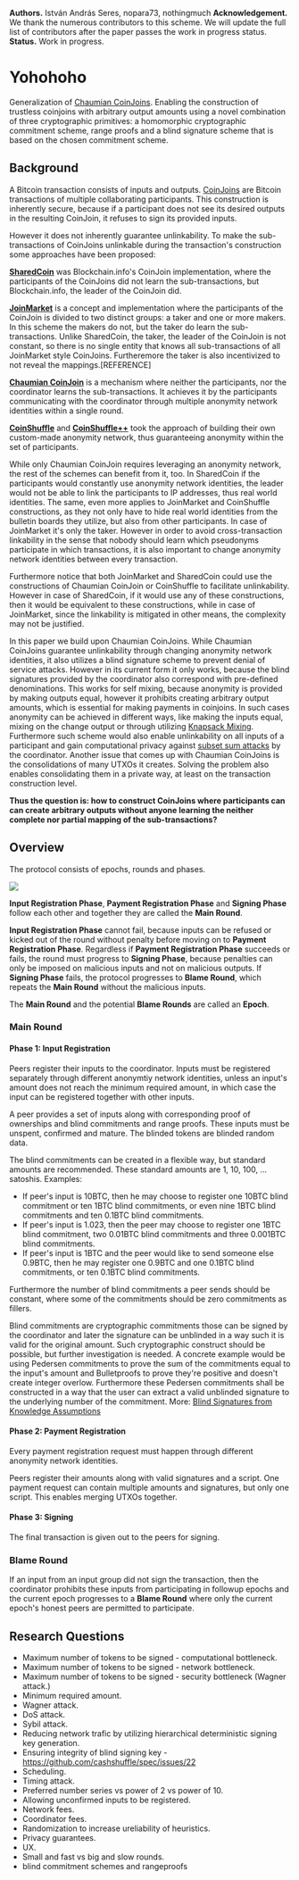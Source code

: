 **Authors.** István András Seres, nopara73, nothingmuch
**Acknowledgement.** We thank the numerous contributors to this scheme. We will update the full list of contributors after the paper passes the work in progress status.
**Status.** Work in progress.

# Yohohoho

Generalization of [Chaumian CoinJoins](https://github.com/nopara73/ZeroLink/). Enabling the construction of trustless coinjoins with arbitrary output amounts using a novel combination of three cryptographic primitives: a homomorphic cryptographic commitment scheme, range proofs and a blind signature scheme that is based on the chosen commitment scheme.

## Background

A Bitcoin transaction consists of inputs and outputs. [CoinJoins](https://bitcointalk.org/index.php?topic=279249.msg2983902#msg2983902) are Bitcoin transactions of multiple collaborating participants. This construction is inherently secure, because if a participant does not see its desired outputs in the resulting CoinJoin, it refuses to sign its provided inputs.

However it does not inherently guarantee unlinkability. To make the sub-transactions of CoinJoins unlinkable during the transaction's construction some approaches have been proposed:

[**SharedCoin**](https://en.bitcoin.it/wiki/Shared_coin) was Blockchain.info's CoinJoin implementation, where the participants of the CoinJoins did not learn the sub-transactions, but Blockchain.info, the leader of the CoinJoin did.

[**JoinMarket**](https://github.com/JoinMarket-Org/joinmarket) is a concept and implementation where the participants of the CoinJoin is divided to two distinct groups: a taker and one or more makers. In this scheme the makers do not, but the taker do learn the sub-transactions. Unlike SharedCoin, the taker, the leader of the CoinJoin is not constant, so there is no single entity that knows all sub-transactions of all JoinMarket style CoinJoins. Furtheremore the taker is also incentivized to not reveal the mappings.[REFERENCE]

[**Chaumian CoinJoin**](https://github.com/nopara73/zerolink) is a mechanism where neither the participants, nor the coordinator learns the sub-transactions. It achieves it by the participants communicating with the coordinator through multiple anonymity network identities within a single round.

[**CoinShuffle**](https://petsymposium.org/2014/papers/Ruffing.pdf) and [**CoinShuffle++**](https://www.ndss-symposium.org/wp-content/uploads/2017/09/ndss201701-4RuffingPaper.pdf) took the approach of building their own custom-made anonymity network, thus guaranteeing anonymity within the set of participants.

While only Chaumian CoinJoin requires leveraging an anonymity network, the rest of the schemes can benefit from it, too. In SharedCoin if the participants would constantly use anonymity network identities, the leader would not be able to link the participants to IP addresses, thus real world identities. The same, even more applies to JoinMarket and CoinShuffle constructions, as they not only have to hide real world identities from the bulletin boards they utilize, but also from other participants. In case of JoinMarket it's only the taker. However in order to avoid cross-transaction linkability in the sense that nobody should learn which pseudonyms participate in which transactions, it is also important to change anonymity network identities between every transaction.  

Furthermore notice that both JoinMarket and SharedCoin could use the constructions of Chaumian CoinJoin or CoinShuffle to facilitate unlinkability. However in case of SharedCoin, if it would use any of these constructions, then it would be equivalent to these constructions, while in case of JoinMarket, since the linkability is mitigated in other means, the complexity may not be justified.

In this paper we build upon Chaumian CoinJoins. While Chaumian CoinJoins guarantee unlinkability through changing anonymity network identities, it also utilizes a blind signature scheme to prevent denial of service attacks. However in its current form it only works, because the blind signatures provided by the coordinator also correspond with pre-defined denominations. This works for self mixing, because anonymity is provided by making outputs equal, however it prohibits creating arbitrary output amounts, which is essential for making payments in coinjoins. In such cases anonymity can be achieved in different ways, like making the inputs equal, mixing on the change output or through utilizing [Knapsack Mixing](https://www.comsys.rwth-aachen.de/fileadmin/papers/2017/2017-maurer-trustcom-coinjoin.pdf). Furthermore such scheme would also enable unlinkability on all inputs of a participant and gain computational privacy against [subset sum attacks](https://en.wikipedia.org/wiki/Subset_sum_problem) by the coordinator. Another issue that comes up with Chaumian CoinJoins is the consolidations of many UTXOs it creates. Solving the problem also enables consolidating them in a private way, at least on the transaction construction level.

**Thus the question is: how to construct CoinJoins where participants can can create arbitrary outputs without anyone learning the neither complete nor partial mapping of the sub-transactions?**

## Overview

The protocol consists of epochs, rounds and phases.

![](https://i.imgur.com/dAr56jm.png)

**Input Registration Phase**, **Payment Registration Phase** and **Signing Phase** follow each other and together they are called the **Main Round**.

**Input Registration Phase** cannot fail, because inputs can be refused or kicked out of the round without penalty before moving on to **Payment Registration Phase**. Regardless if **Payment Registration Phase** succeeds or fails, the round must progress to **Signing Phase**, because penalties can only be imposed on malicious inputs and not on malicious outputs. If **Signing Phase** fails, the protocol progresses to **Blame Round**, which repeats the **Main Round** without the malicious inputs.

The **Main Round** and the potential **Blame Rounds** are called an **Epoch**.

### Main Round

#### Phase 1: Input Registration

Peers register their inputs to the coordinator. Inputs must be registered separately through different anonymtiy network identities, unless an input's amount does not reach the minimum required amount, in which case the input can be registered together with other inputs.

A peer provides a set of inputs along with corresponding proof of ownerships and blind commitments and range proofs. These inputs must be unspent, confirmed and mature. The blinded tokens are blinded random data.

The blind commitments can be created in a flexible way, but standard amounts are recommended. These standard amounts are 1, 10, 100, ... satoshis. Examples:

- If peer's input is 10BTC, then he may choose to register one 10BTC blind commitment or ten 1BTC blind commitments, or even nine 1BTC blind commitments and ten 0.1BTC blind commitments.
- If peer's input is 1.023, then the peer may choose to register one 1BTC blind commitment, two 0.01BTC blind commitments and three 0.001BTC blind commitments.
- If peer's input is 1BTC and the peer would like to send someone else 0.9BTC, then he may register one 0.9BTC and one 0.1BTC blind commitments, or ten 0.1BTC blind commitments.

Furthermore the number of blind commitments a peer sends should be constant, where some of the commitments should be zero commitments as fillers.

Blind commitments are cryptographic commitments those can be signed by the coordinator and later the signature can be unblinded in a way such it is valid for the original amount. Such cryptographic construct should be possible, but further investigation is needed. A concrete example would be using Pedersen commitments to prove the sum of the commitments equal to the input's amount and Bulletproofs to prove they're positive and doesn't create integer overlow. Furthermore these Pedersen commitments shall be constructed in a way that the user can extract a valid unblinded signature to the underlying number of the commitment. More: [Blind Signatures from Knowledge Assumptions](http://www.cs.pwr.edu.pl/hanzlik/preludium/wyniki/paper2.pdf)

#### Phase 2: Payment Registration

Every payment registration request must happen through different anonymity network identities.

Peers register their amounts along with valid signatures and a script. One payment request can contain multiple amounts and signatures, but only one script. This enables merging UTXOs together.

#### Phase 3: Signing

The final transaction is given out to the peers for signing.  

### Blame Round

If an input from an input group did not sign the transaction, then the coordinator prohibits these inputs from participating in followup epochs and the current epoch progresses to a **Blame Round** where only the current epoch's honest peers are permitted to participate.

## Research Questions

- Maximum number of tokens to be signed - computational bottleneck.
- Maximum number of tokens to be signed - network bottleneck.
- Maximum number of tokens to be signed - security bottleneck (Wagner attack.)
- Minimum required amount.
- Wagner attack.
- DoS attack.
- Sybil attack.
- Reducing network trafic by utilizing hierarchical deterministic signing key generation.
- Ensuring integrity of blind signing key - https://github.com/cashshuffle/spec/issues/22
- Scheduling.
- Timing attack.
- Preferred number series vs power of 2 vs power of 10.
- Allowing unconfirmed inputs to be registered.
- Network fees.
- Coordinator fees.
- Randomization to increase ureliability of heuristics.
- Privacy guarantees.
- UX.
- Small and fast vs big and slow rounds.
- blind commitment schemes and rangeproofs
